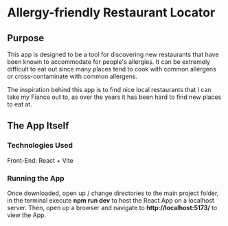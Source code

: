 # Allergy-friendly Restaurant Locator

## Purpose
This app is designed to be a tool for discovering new restaurants that have been known to accommodate for people's allergies. It can be extremely difficult to eat out since many places tend to cook with common allergens or cross-contaminate with common allergens.

The inspiration behind this app is to find nice local restaurants that I can take my Fiance out to, as over the years it has been hard to find new places to eat at.

## The App Itself
### Technologies Used
Front-End: React + Vite

### Running the App
Once downloaded, open up / change directories to the main project folder, in the terminal execute **npm run dev** to host the React App on a localhost server. Then, open up a browser and navigate to **http://localhost:5173/** to view the App.
